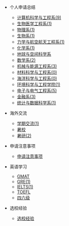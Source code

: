 - 个人申请总结

  - [计算机科学与工程系(9)](个人申请总结/计算机科学与工程系/README.md)
  - [生物医学工程系(1)](个人申请总结/生物医学工程系/README.md)
  - [物理系(1)](个人申请总结/物理系/README.md)
  - [生物系(1)](个人申请总结/生物系/README.md)
  - [力学与航空航天工程系(1)](个人申请总结/力学与航空航天工程系/README.md)
  - [化学系(1)](个人申请总结/化学系/README.md)
  - [地球与空间科学系](个人申请总结/地球与空间科学系/README.md)
  - [数学系(2)](个人申请总结/数学系/README.md)
  - [机械与能源工程系(3)](个人申请总结/机械与能源工程系/README.md)
  - [材料科学与工程系(0)](个人申请总结/材料科学与工程系/README.md)
  - [海洋科学与工程系(0)](个人申请总结/海洋科学与工程系/README.md)
  - [环境科学与工程学院(1)](个人申请总结/环境科学与工程学院/README.md)
  - [电子与电气工程系(5)](个人申请总结/电子与电气工程系/README.md)
  - [金融系(3)](个人申请总结/金融系/README.md)
  - [统计与数据科学系(1)](个人申请总结/统计与数据科学系/README.md)

- 海外交流

  - [学期交流(1)](海外交流/学期交流/README.md)
  - [暑校](海外交流/暑校/README.md)
  - [暑研(2)](海外交流/暑研/README.md)

- 申请注意事项

  - [申请注意事项](申请注意事项/README.md)

- 英语学习

  - [GMAT](英语学习/GMAT/README.md)
  - [GRE(1)](英语学习/GRE/README.md)
  - [IELTS(1)](英语学习/IELTS/README.md)
  - [TOEFL](英语学习/TOEFL/README.md)
  - [四六级](英语学习/四六级/README.md)

- 选校经验

  - [选校经验](选校经验/README.md)


